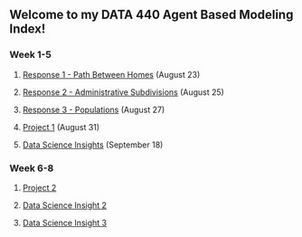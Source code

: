 ## Welcome to my DATA 440 Agent Based Modeling Index!

### Week 1-5

1) [Response 1 - Path Between Homes](https://Sarenaoberoi.github.io/AgentBasedModeling/response1) (August 23)

2) [Response 2 - Administrative Subdivisions](https://Sarenaoberoi.github.io/AgentBasedModeling/response2) (August 25)

3) [Response 3 - Populations](https://Sarenaoberoi.github.io/AgentBasedModeling/response3) (August 27)

4) [Project 1](https://Sarenaoberoi.github.io/AgentBasedModeling/project1) (August 31)

5) [Data Science Insights](https://Sarenaoberoi.github.io/AgentBasedModeling/sept18) (September 18)


### Week 6-8

1) [Project 2](https://Sarenaoberoi.github.io/AgentBasedModeling/oct1)

2) [Data Science Insight 2](https://Sarenaoberoi.github.io/AgentBasedModeling/insight2)

3) [Data Science Insight 3](https://Sarenaoberoi.github.io/AgentBasedModeling/insight3)



  

